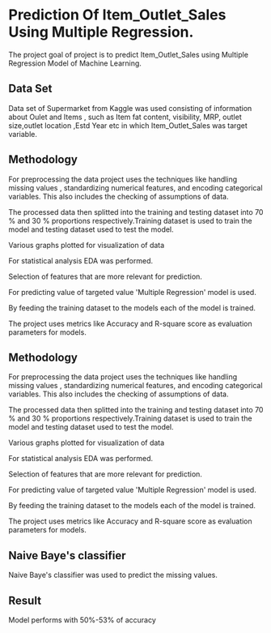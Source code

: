 
# Prediction Of Item_Outlet_Sales Using Multiple Regression.
The project goal of project is to predict Item_Outlet_Sales using Multiple Regression Model of Machine Learning.


## Data Set
Data set of Supermarket from Kaggle was used consisting of information about Oulet and Items , such as Item fat content, visibility, MRP, outlet size,outlet location ,Estd Year etc in which Item_Outlet_Sales was target variable.
## Methodology
For preprocessing the data project uses the techniques like handling missing values , standardizing numerical features, and encoding categorical variables.
This also includes the checking of assumptions of data.
        
The processed data then splitted into the training and testing dataset into 70 % and 30 %  proportions respectively.Training dataset is used to train the   model and testing dataset used to test the model.
   
Various graphs plotted for visualization of data 

For statistical analysis EDA was performed.
  
Selection of features that are more relevant for prediction.
  
For predicting value of targeted value 'Multiple Regression' model is used.
 
By feeding the training dataset to the models each of the model is trained.

The project uses metrics like Accuracy and R-square score as evaluation parameters for models.
## Methodology
For preprocessing the data project uses the techniques like handling missing values , standardizing numerical features, and encoding categorical variables.
This also includes the checking of assumptions of data.
        
The processed data then splitted into the training and testing dataset into 70 % and 30 %  proportions respectively.Training dataset is used to train the   model and testing dataset used to test the model.
   
Various graphs plotted for visualization of data 

For statistical analysis EDA was performed.
  
Selection of features that are more relevant for prediction.
  
For predicting value of targeted value 'Multiple Regression' model is used.
 
By feeding the training dataset to the models each of the model is trained.

The project uses metrics like Accuracy and R-square score as evaluation parameters for models.
## Naive Baye's classifier
Naive Baye's classifier was used to predict the missing values.
## Result
Model performs with 50%-53% of accuracy